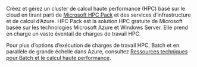 Créez et gérez un cluster de calcul haute performance (HPC) basé sur le cloud en tirant parti de [Microsoft HPC Pack](https://technet.microsoft.com/library/jj899572.aspx) et des services d’infrastructure et de calcul d’Azure. HPC Pack est la solution HPC gratuite de Microsoft basée sur les technologies Microsoft Azure et Windows Server. Elle prend en charge un vaste éventail de charges de travail HPC.

Pour plus d’options d’exécution de charges de travail HPC, Batch et en parallèle de grande échelle dans Azure, consultez [Ressources techniques pour Batch et le calcul haute performance](../articles/batch/big-compute-resources.md).

<!---HONumber=AcomDC_0928_2016-->